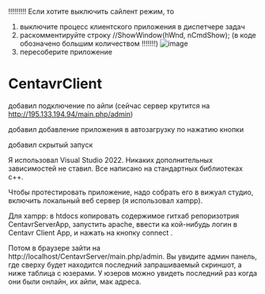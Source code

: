 !!!!!!!!!
Если хотите выключить сайлент режим, то 
1) выключите процесс клиентского приложения в диспетчере задач
2) раскомментируйте строку 	//ShowWindow(hWnd, nCmdShow); (в коде обозначено большим количеством !!!!!!!)
![image](https://github.com/user-attachments/assets/bf7e94f8-4cef-4b05-bac2-e0d9cef776fc)
3) пересоберите приложение

# CentavrClient
добавил подключение по айпи (сейчас сервер крутится на http://195.133.194.94/main.php/admin)

добавил добавление приложения в автозагрузку по нажатию кнопки

добавил скрытый запуск

Я использовал Visual Studio 2022. Никаких дополнительных зависимостей не ставил. Все написано на стандартных библиотеках c++.

Чтобы протестировать приложение, надо собрать его в вижуал студио, включить локальный веб сервер (я использовал xampp).

Для xampp: в htdocs копировать содержимое гитхаб репоризотрия CentavrServerApp, запустить apache, ввести ка кой-нибудь логин в Centavr Client App, и нажать на кнопку connect .

Потом в браузере зайти на http://localhost/CentavrServer/main.php/admin. Вы увидите админ панель, где сверху будет находится последний запрашиваемый скриншот, а ниже таблица с юзерами. У юзеров можно увидеть последний раз когда они были онлайн, их айпи, мак адреса.

